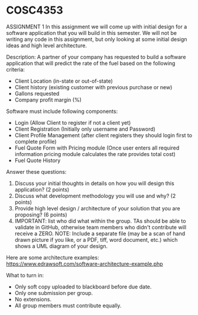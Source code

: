 # COSC4353
ASSIGNMENT 1
In this assignment we will come up with initial design for a software application that you will build in this semester. 
We will not be writing any code in this assignment, but only looking at some initial design ideas and high level architecture.

Description: 
A partner of your company has requested to build a software application that will predict the rate of the fuel based on the following criteria:
- Client Location (in-state or out-of-state)
- Client history (existing customer with previous purchase or new)
- Gallons requested
- Company profit margin (%)

Software must include following components:
- Login (Allow Client to register if not a client yet)
- Client Registration (Initially only username and Password)
- Client Profile Management (after client registers they should login first to complete profile)
- Fuel Quote Form with Pricing module (Once user enters all required information pricing module calculates the rate provides total cost)
- Fuel Quote History

Answer these questions:

1. Discuss your initial thoughts in details on how you will design this application? (2 points)
2. Discuss what development methodology you will use and why? (2 points)
3. Provide high level design / architecture of your solution that you are proposing? (6 points)
4. IMPORTANT: list who did what within the group. TAs should be able to validate in GitHub, otherwise team members who didn't contribute will receive a ZERO.
NOTE: Include a separate file (may be a scan of hand drawn picture if you like, or a PDF, tiff, word document, etc.) which shows a UML diagram of your design.

Here are some architecture examples:
https://www.edrawsoft.com/software-architecture-example.php

What to turn in: 
- Only soft copy uploaded to blackboard before due date. 
- Only one submission per group.
- No extensions.
- All group members must contribute equally.
